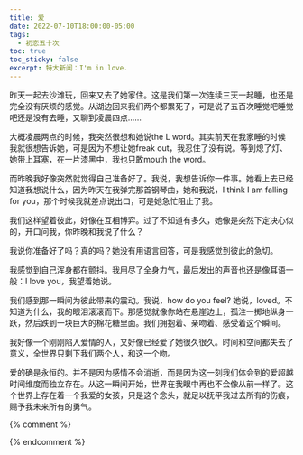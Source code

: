 ```yaml
---
title: 爱
date: 2022-07-10T18:00:00-05:00
tags:
  - 初恋五十次
toc: true
toc_sticky: false
excerpt: 特大新闻：I'm in love.
---
```


昨天一起去沙滩玩，回来又去了她家住。这是我们第一次连续三天一起睡，也还是完全没有厌烦的感觉。从湖边回来我们两个都累死了，可是说了五百次睡觉吧睡觉吧还是没有去睡，又聊到凌晨四点……

大概凌晨两点的时候，我突然很想和她说the L word。其实前天在我家睡的时候我就很想告诉她，可是因为不想让她freak out，我忍住了没有说。等到熄了灯、她带上耳塞，在一片漆黑中，我也只敢mouth the word。

而昨晚我好像突然就觉得自己准备好了。我说，我想告诉你一件事。她看上去已经知道我想说什么，因为昨天在我弹完那首钢琴曲，她和我说，I think I am falling for you，那个时候我就差点说出口，可是她急忙阻止了我。

我们这样望着彼此，好像在互相博弈。过了不知道有多久，她像是突然下定决心似的，开口问我，你昨晚和我说了什么？

我说你准备好了吗？真的吗？她没有用语言回答，可是我感觉到彼此的急切。

我感觉到自己浑身都在颤抖。我用尽了全身力气，最后发出的声音也还是像耳语一般：I love you，我望着她说。

我们感到那一瞬间为彼此带来的震动。我说，how do you feel? 她说，loved。不知道为什么，我的眼泪滚滚而下。那感觉就像你站在悬崖边上，孤注一掷地纵身一跃，然后跌到一块巨大的棉花糖里面。我们拥抱着、亲吻着、感受着这个瞬间。

我好像一个刚刚陷入爱情的人，又好像已经爱了她很久很久。时间和空间都失去了意义，全世界只剩下我们两个人，和这一个吻。

爱的确是永恒的。并不是因为感情不会消逝，而是因为这一刻我们体会到的爱超越时间维度而独立存在。从这一瞬间开始，世界在我眼中再也不会像从前一样了。这个世界上存在着一个我爱的女孩，只是这个念头，就足以抚平我过去所有的伤痕，赐予我未来所有的勇气。

{% comment %}

{% endcomment %}
